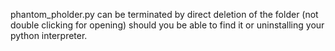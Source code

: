 phantom_pholder.py can be terminated by direct deletion of the folder (not double clicking for opening) should you be able to find it or uninstalling your python interpreter.
